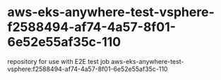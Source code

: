 # aws-eks-anywhere-test-vsphere-f2588494-af74-4a57-8f01-6e52e55af35c-110
repository for use with E2E test job aws-eks-anywhere-test-vsphere:f2588494-af74-4a57-8f01-6e52e55af35c-110
